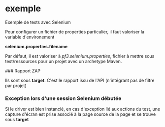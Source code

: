 # exemple
Exemple de tests avec Selenium

Pour configurer un fichier de properties particulier, il faut valoriser la variable d'environement 

**selenium.properties.filename**

Par défaut, il est valoriser à *pf3.selenium.properties*, fichier à mettre sous test/ressources pour un projet avec un archetype Maven.


### Rapport ZAP

Ils sont sous **target**. C'est le rapport issu de l'API (n'intégrant pas de filtre par projet)

### Exception lors d'une session Selenium débutée

Si le driver est bien instancié, en cas d'exception lié aux actions du test, une capture d'écran est prise associé à la page source de
la page et se trouve sous **target**


